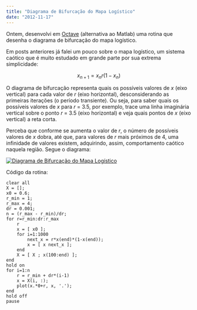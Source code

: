 ```yaml
---
title: "Diagrama de Bifurcação do Mapa Logístico"
date: "2012-11-17"
---
```


Ontem, desenvolvi em [Octave](https://www.gnu.org/software/octave/) (alternativa ao Matlab) uma rotina que desenha o diagrama de bifurcação do mapa logístico.

Em posts anteriores já falei um pouco sobre o mapa logístico, um sistema caótico que é muito estudado em grande parte por sua extrema simplicidade:

$$x_{n+1} = x_n r (1 - x_n)$$

O diagrama de bifurcação representa quais os possíveis valores de _x_ (eixo vertical) para cada valor de _r_ (eixo horizontal), desconsiderando as primeiras iterações (o período transiente). Ou seja, para saber quais os possíveis valores de _x_ para _r_ = 3.5, por exemplo, trace uma linha imaginária vertical sobre o ponto _r_ = 3.5 (eixo horizontal) e veja quais pontos de _x_ (eixo vertical) a reta corta.

Perceba que conforme se aumenta o valor de _r_, o número de possíveis valores de _x_ dobra, até que, para valores de _r_ mais próximos de 4, uma infinidade de valores existem, adquirindo, assim, comportamento caótico naquela região. Segue o diagrama:

[![](http://rs.anoluz.net/wp-content/uploads/2012/11/logistc_bifurcation-1024x704.png "Diagrama de Bifurcação do Mapa Logístico")](http://rs.anoluz.net/wp-content/uploads/2012/11/logistc_bifurcation.png)

Código da rotina:

```
clear all
X = [];
x0 = 0.6;
r_min = 1;
r_max = 4;
dr = 0.001;
n = (r_max - r_min)/dr;
for r=r_min:dr:r_max
    r   
    x = [ x0 ];
    for i=1:1000
        next_x = r*x(end)*(1-x(end));
        x = [ x next_x ];
    end
    X = [ X ; x(100:end) ];
end
hold on
for i=1:n
    r = r_min + dr*(i-1)
    x = X(i, :);
    plot(x.*0+r, x, '.');
end
hold off
pause
```
